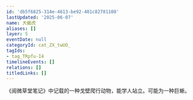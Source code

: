 ```yaml
---
id: 'db5f6825-314e-4613-be92-401c82781108'
lastUpdated: '2025-06-07'
name: 大蝎虎
aliases: []
layer: 5
eventDate: null
categoryId: cat_ZX_twUO_
tagIds:
- tag_TRpfu-I4
timelineEvents: []
relations: []
titledLinks: []
---
```

《阅微草堂笔记》中记载的一种戈壁爬行动物，能学人站立。可能为一种巨蜥。

